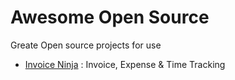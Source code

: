 # Awesome Open Source
Greate Open source projects for use
- [Invoice Ninja](https://github.com/invoiceninja/invoiceninja) : Invoice, Expense & Time Tracking
